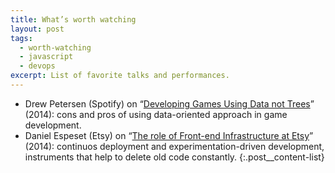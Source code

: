 ```yaml
---
title: What’s worth watching
layout: post
tags:
  - worth-watching
  - javascript
  - devops
excerpt: List of favorite talks and performances.
---
```


- Drew Petersen (Spotify) on “[Developing Games Using Data not Trees](https://www.youtube.com/watch?v=uNVP5jDOVAY)” (2014): cons and pros of using data-oriented approach in game development.
- Daniel Espeset (Etsy) on “[The role of Front-end Infrastructure at Etsy](https://vimeo.com/109912254)” (2014): continuos deployment and experimentation-driven development, instruments that help to delete old code constantly.
{:.post__content-list}
